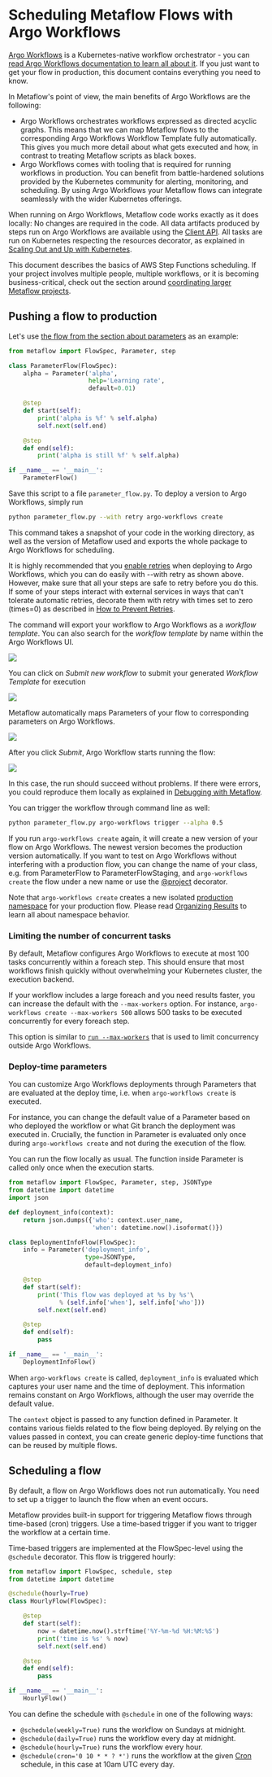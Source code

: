 # Scheduling Metaflow Flows with Argo Workflows

[Argo Workflows](https://argoproj.github.io/workflows) is a Kubernetes-native workflow orchestrator - you can [read Argo Workflows documentation to learn all about it](https://argoproj.github.io/argo-workflows/core-concepts/). If you just want to get your flow in production, this document contains everything you need to know.

In Metaflow's point of view, the main benefits of Argo Workflows are the following:

- Argo Workflows orchestrates workflows expressed as directed acyclic graphs. This means that we can map Metaflow flows to the corresponding Argo Workflows Workflow Template fully automatically. This gives you much more detail about what gets executed and how, in contrast to treating Metaflow scripts as black boxes.
- Argo Workflows comes with tooling that is required for running workflows in production. You can benefit from battle-hardened solutions provided by the Kubernetes community for alerting, monitoring, and scheduling. By using Argo Workflows your Metaflow flows can integrate seamlessly with the wider Kubernetes offerings.

When running on Argo Workflows, Metaflow code works exactly as it does locally: No changes are required in the code. All data artifacts produced by steps run on Argo Workflows are available using the [Client API](../../metaflow/client.md). All tasks are run on Kubernetes respecting the resources decorator, as explained in [Scaling Out and Up with Kubernetes](../../metaflow/scaling-out-and-up/effortless-scaling-with-kubernetes.md).

This document describes the basics of AWS Step Functions scheduling. If your project involves multiple people, multiple workflows, or it is becoming business-critical, check out the section around [coordinating larger Metaflow projects](../coordinating-larger-metaflow-projects.md).

## Pushing a flow to production

Let's use [the flow from the section about parameters](../../metaflow/basics#how-to-define-parameters-for-flows) as an example:

```python
from metaflow import FlowSpec, Parameter, step

class ParameterFlow(FlowSpec):
    alpha = Parameter('alpha',
                      help='Learning rate',
                      default=0.01)

    @step
    def start(self):
        print('alpha is %f' % self.alpha)
        self.next(self.end)

    @step
    def end(self):
        print('alpha is still %f' % self.alpha)

if __name__ == '__main__':
    ParameterFlow()
```

Save this script to a file `parameter_flow.py`. To deploy a version to Argo Workflows, simply run

```bash
python parameter_flow.py --with retry argo-workflows create
```

This command takes a snapshot of your code in the working directory, as well as the version of Metaflow used and exports the whole package to Argo Workflows for scheduling.

It is highly recommended that you [enable retries](../../metaflow/failures#retrying-tasks-with-the-retry-decorator) when deploying to Argo Workflows, which you can do easily with --with retry as shown above. However, make sure that all your steps are safe to retry before you do this. If some of your steps interact with external services in ways that can't tolerate automatic retries, decorate them with retry with times set to zero \(times=0\) as described in [How to Prevent Retries](../../metaflow/failures#how-to-prevent-retries).

The command will export your workflow to  Argo Workflows as a _workflow template_. You can also search for the _workflow template_ by name within the Argo Workflows UI. 

![](/assets/argo-ui.png)

You can click on _Submit new workflow_ to submit your generated _Workflow Template_ for execution

![](/assets/argo-ui-0.png)

Metaflow automatically maps Parameters of your flow to corresponding parameters on Argo Workflows.

![](/assets/argo-ui-1.png)

After you click _Submit_, Argo Workflow starts running the flow:

![](/assets/argo-ui-2.png)

In this case, the run should succeed without problems. If there were errors, you could reproduce them locally as explained in [Debugging with Metaflow](../../metaflow/debugging#reproducing-production-issues-locally).

You can trigger the workflow through command line as well:

```bash
python parameter_flow.py argo-workflows trigger --alpha 0.5
```

If you run `argo-workflows create` again, it will create a new version of your flow on Argo Workflows. The newest version becomes the production version automatically. If you want to test on Argo Workflows without interfering with a production flow, you can change the name of your class, e.g. from ParameterFlow to ParameterFlowStaging, and `argo-workflows create` the flow under a new name or use the [@project](../coordinating-larger-metaflow-projects.md/#projects-on-aws-step-functions--argo-workflows) decorator.

Note that `argo-workflows create` creates a new isolated [production namespace](../../metaflow/tagging#production-namespaces) for your production flow. Please read [Organizing Results](../../metaflow/tagging) to learn all about namespace behavior.


### Limiting the number of concurrent tasks

By default, Metaflow configures Argo Workflows to execute at most 100 tasks concurrently within a foreach step. This should ensure that most workflows finish quickly without overwhelming your Kubernetes cluster, the execution backend.

If your workflow includes a large foreach and you need results faster, you can increase the default with the `--max-workers` option. For instance, `argo-workflows create --max-workers 500` allows 500 tasks to be executed concurrently for every foreach step.

This option is similar to [`run --max-workers`](../../metaflow/scaling-out-and-up/effortless-scaling-with-kubernetes.md#safeguard-flags) that is used to limit concurrency outside Argo Workflows.

### Deploy-time parameters

You can customize Argo Workflows deployments through Parameters that are evaluated at the deploy time, i.e. when `argo-workflows create` is executed.

For instance, you can change the default value of a Parameter based on who deployed the workflow or what Git branch the deployment was executed in. Crucially, the function in Parameter is evaluated only once during `argo-workflows create` and not during the execution of the flow.

You can run the flow locally as usual. The function inside Parameter is called only once when the execution starts.

```python
from metaflow import FlowSpec, Parameter, step, JSONType
from datetime import datetime
import json

def deployment_info(context):
    return json.dumps({'who': context.user_name,
                       'when': datetime.now().isoformat()})

class DeploymentInfoFlow(FlowSpec):
    info = Parameter('deployment_info',
                     type=JSONType,
                     default=deployment_info)

    @step
    def start(self):
        print('This flow was deployed at %s by %s'\
              % (self.info['when'], self.info['who']))
        self.next(self.end)

    @step
    def end(self):
        pass

if __name__ == '__main__':
    DeploymentInfoFlow()
```

When `argo-workflows create` is called, `deployment_info` is evaluated which captures your user name and the time of deployment. This information remains constant on Argo Workflows, although the user may override the default value.

The `context` object is passed to any function defined in Parameter. It contains various fields related to the flow being deployed. By relying on the values passed in context, you can create generic deploy-time functions that can be reused by multiple flows.

## Scheduling a flow

By default, a flow on Argo Workflows does not run automatically. You need to set up a trigger to launch the flow when an event occurs.

Metaflow provides built-in support for triggering Metaflow flows through time-based \(cron\) triggers. Use a time-based trigger if you want to trigger the workflow at a certain time.

Time-based triggers are implemented at the FlowSpec-level using the `@schedule` decorator. This flow is triggered hourly:

```python
from metaflow import FlowSpec, schedule, step
from datetime import datetime

@schedule(hourly=True)
class HourlyFlow(FlowSpec):

    @step
    def start(self):
        now = datetime.now().strftime('%Y-%m-%d %H:%M:%S')
        print('time is %s' % now)
        self.next(self.end)

    @step
    def end(self):
        pass

if __name__ == '__main__':
    HourlyFlow()
```

You can define the schedule with `@schedule` in one of the following ways:

- `@schedule(weekly=True)` runs the workflow on Sundays at midnight.
- `@schedule(daily=True)` runs the workflow every day at midnight.
- `@schedule(hourly=True)` runs the workflow every hour.
- `@schedule(cron='0 10 * * ? *')` runs the workflow at the given [Cron](http://en.wikipedia.org/wiki/cron) schedule, in this case at 10am UTC every day.
